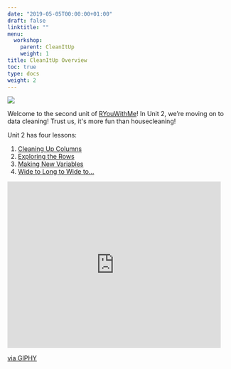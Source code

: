 ```yaml
---
date: "2019-05-05T00:00:00+01:00"
draft: false
linktitle: ""
menu:
  workshop:
    parent: CleanItUp
    weight: 1
title: CleanItUp Overview
toc: true
type: docs
weight: 2
---
```




![](/img/clean-it-up-banner.jpg)


Welcome to the second unit of [RYouWithMe](/courses/workshop/_index/)! In Unit 2, we’re moving on to data cleaning! Trust us, it's more fun than housecleaning!

Unit 2 has four lessons:  

1. [Cleaning Up Columns](/courses/workshop/02-CleanItUp-1/)
2. [Exploring the Rows](/courses/workshop/02-CleanItUp-2/)
3. [Making New Variables](/courses/workshop/02-CleanItUp-3/)
4. [Wide to Long to Wide to...](/courses/workshop/02-CleanItUp-4/)

<iframe src="https://giphy.com/embed/z5fNH8BMbeDN6" width="480" height="374" frameBorder="0" class="giphy-embed" allowFullScreen></iframe><p><a href="https://giphy.com/gifs/notes-z5fNH8BMbeDN6">via GIPHY</a></p>
